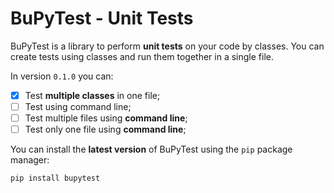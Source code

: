 # BuPyTest - Unit Tests

BuPyTest is a library to perform **unit tests** on your code by classes. You can create tests using classes and run them together in a single file.

In version `0.1.0` you can:

- [x] Test **multiple classes** in one file;
- [ ] Test using command line;
- [ ] Test multiple files using **command line**;
- [ ] Test only one file using **command line**;

You can install the **latest version** of BuPyTest using the `pip` package manager:

```commandline
pip install bupytest
```
